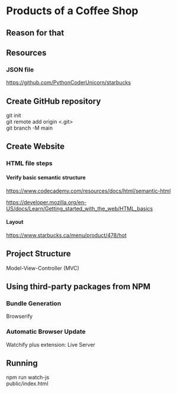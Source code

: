 # Products of a Coffee Shop

## Reason for that

## Resources

### JSON file
https://github.com/PythonCoderUnicorn/starbucks

## Create GitHub repository
git init  
git remote add origin <.git>  
git branch -M main  

## Create Website

### HTML file steps

#### Verify basic semantic structure  
https://www.codecademy.com/resources/docs/html/semantic-html

https://developer.mozilla.org/en-US/docs/Learn/Getting_started_with_the_web/HTML_basics

#### Layout
https://www.starbucks.ca/menu/product/478/hot

## Project Structure
Model-View-Controller (MVC)

## Using third-party packages from NPM

### Bundle Generation
Browserify  

### Automatic Browser Update
Watchify plus extension: Live Server  

## Running

npm run watch-js  
public/index.html





